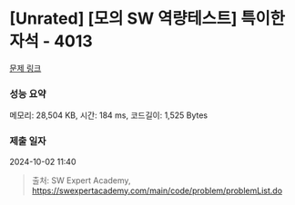 # [Unrated] [모의 SW 역량테스트] 특이한 자석 - 4013 

[문제 링크](https://swexpertacademy.com/main/code/problem/problemDetail.do?contestProbId=AWIeV9sKkcoDFAVH) 

### 성능 요약

메모리: 28,504 KB, 시간: 184 ms, 코드길이: 1,525 Bytes

### 제출 일자

2024-10-02 11:40



> 출처: SW Expert Academy, https://swexpertacademy.com/main/code/problem/problemList.do
